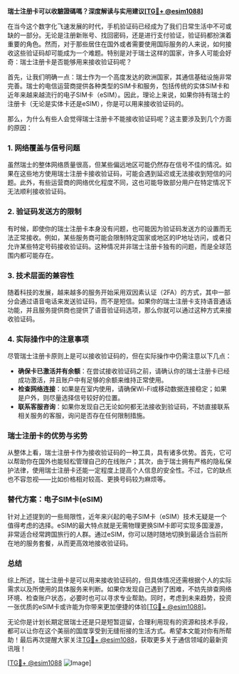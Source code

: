 **瑞士注册卡可以收驗證碼嗎？深度解读与实用建议[[TG💪+ @esim1088](https://t.me/s/esim1088)]**

在当今这个数字化飞速发展的时代，手机验证码已经成为了我们日常生活中不可或缺的一部分。无论是注册新账号、找回密码，还是进行支付验证，验证码都扮演着重要的角色。然而，对于那些居住在国外或者需要使用国际服务的人来说，如何接收这些验证码却可能成为一个难题。特别是对于瑞士这样的国家，许多人可能会好奇：瑞士注册卡是否能够用来接收验证码呢？

首先，让我们明确一点：瑞士作为一个高度发达的欧洲国家，其通信基础设施非常完善。瑞士的电信运营商提供各种类型的SIM卡和服务，包括传统的实体SIM卡和近年来越来越流行的电子SIM卡（eSIM）。因此，理论上来说，如果你持有瑞士的注册卡（无论是实体卡还是eSIM），你是可以用来接收验证码的。

那么，为什么有些人会觉得瑞士注册卡不能接收验证码呢？这主要涉及到几个方面的原因：

### **1. 网络覆盖与信号问题**
虽然瑞士的整体网络质量很高，但某些偏远地区可能仍然存在信号不佳的情况。如果在这些地方使用瑞士注册卡接收验证码，可能会遇到延迟或无法接收到短信的问题。此外，有些运营商的网络优化程度不同，这也可能导致部分用户在特定情况下无法顺利接收验证码。

### **2. 验证码发送方的限制**
有时候，即使你的瑞士注册卡本身没有问题，也可能因为验证码发送方的设置而无法正常接收。例如，某些服务商可能会限制特定国家或地区的IP地址访问，或者只允许某些特定号码接收验证码。这种情况并非瑞士注册卡独有的问题，而是全球范围内都可能存在。

### **3. 技术层面的兼容性**
随着科技的发展，越来越多的服务开始采用双因素认证（2FA）的方式，其中一部分会通过语音电话来发送验证码，而不是短信。如果你的瑞士注册卡支持语音通话功能，并且服务提供商也提供了语音验证码选项，那么你就可以通过这种方式来接收验证码。

### **4. 实际操作中的注意事项**
尽管瑞士注册卡原则上是可以接收验证码的，但在实际操作中仍需注意以下几点：

- **确保卡已激活并有余额**：在尝试接收验证码之前，请确认你的瑞士注册卡已经成功激活，并且账户中有足够的余额来维持正常使用。
- **检查网络连接**：如果是在室内使用，请确保Wi-Fi或移动数据连接稳定；如果是户外，则尽量选择信号较好的位置。
- **联系客服咨询**：如果你发现自己无论如何都无法接收到验证码，不妨直接联系相关服务的客服，询问是否存在任何限制措施。

### **瑞士注册卡的优势与劣势**
从整体上看，瑞士注册卡作为接收验证码的一种工具，具有诸多优势。首先，它可以帮助你在国外也能轻松管理自己的在线账户；其次，由于瑞士拥有严格的隐私保护法律，使用瑞士注册卡还能一定程度上提高个人信息的安全性。不过，它的缺点也不容忽视——比如价格相对较高、更换号码较为麻烦等。

### **替代方案：电子SIM卡(eSIM)**
针对上述提到的一些局限性，近年来兴起的电子SIM卡（eSIM）技术无疑是一个值得考虑的选择。eSIM的最大特点就是无需物理更换SIM卡即可实现多国漫游，非常适合经常跨国旅行的人群。通过eSIM，你可以随时随地切换到最适合当前所在地的服务套餐，从而更高效地接收验证码。

### **总结**
综上所述，瑞士注册卡是可以用来接收验证码的，但具体情况还需根据个人的实际需求以及所使用的具体服务来判断。如果你发现自己遇到了困难，不妨先排查网络环境、检查账户状态，必要时也可以寻求专业帮助。同时，考虑到未来趋势，投资一张优质的eSIM卡或许能为你带来更加便捷的体验[[TG💪+ @esim1088](https://t.me/s/esim1088)]。

无论你是计划长期定居瑞士还是只是短暂逗留，合理利用现有的资源和技术手段，都可以让你在这个美丽的国度享受到无缝衔接的生活方式。希望本文能对你有所帮助！最后再次提醒大家关注[TG💪+ @esim1088](https://t.me/s/esim1088)，获取更多关于通信领域的最新资讯哦！

[[TG💪+ @esim1088](https://t.me/s/esim1088) ![Image](https://i.postimg.cc/4NQfJmqS/Snipaste-2025-05-13-00-14-12.png)]